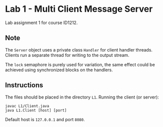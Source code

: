 # Lab 1 - Multi Client Message Server

Lab assignment 1 for course ID1212.

## Note

The `Server` object uses a private class `Handler` for client handler threads. 
Clients run a separate thread for writing to the output stream.

The `lock` semaphore is purely used for variation, the same effect could be achieved
using synchronized blocks on the handlers.

## Instructions

The files should be placed in the directory `L1`. Running the client (or server):

```shell
javac L1/Client.java
java L1.Client [host] [port]
```

Default host is `127.0.0.1` and port `8080`.
